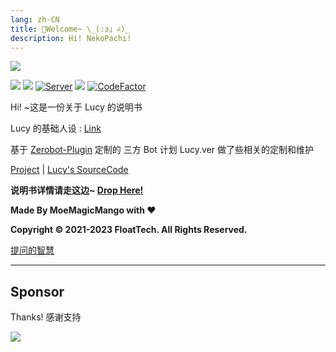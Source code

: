 ```yaml
---
lang: zh-CN
title: 🌈Welcome~ \_(:з」∠)_
description: Hi! NekoPachi!
---
```

![](https://cdn.himoyo.cn/img_service/{ED475BD2-252D-57C7-2E87-FD34559A4985}.png)



![](https://img.shields.io/badge/HiMoYo-Lucy-aqua)   ![](https://img.shields.io/badge/LICENSE-AGPL3.0-brightgreen)  [![Server](https://img.shields.io/badge/Server-MossFTP_VPS-pink)](https://www.mossfrp.top)
![](https://img.shields.io/badge/FrameWork-OneBot-blue)
[![CodeFactor](https://www.codefactor.io/repository/github/moyoez/lucy_zerobot/badge/dev)](https://www.codefactor.io/repository/github/moyoez/lucy_zerobot/overview/dev)

Hi! ~这是一份关于 Lucy 的说明书

Lucy 的基础人设 : [Link](https://lemonkoi.one/archives/14/)

基于 [Zerobot-Plugin](https://github.com/FloatTech/ZeroBot-Plugin) 定制的 三方 Bot 计划 Lucy.ver 做了些相关的定制和维护

[Project](https://github.com/FloatTech/ZeroBot-Plugin) | [Lucy's SourceCode](https://github.com/moyoez/Lucy_ZeroBot)


**说明书详情请走这边~ [Drop Here!](/show)**


**Made By MoeMagicMango with ❤**

**Copyright © 2021-2023 FloatTech. All Rights Reserved.**

[提问的智慧](https://github.com/ryanhanwu/How-To-Ask-Questions-The-Smart-Way/blob/main/README-zh\_CN.md)

---

## Sponsor

Thanks! 感谢支持

![](https://cdn.himoyo.cn/supoorter/Screenshot%202023-06-04%20220723.png)
